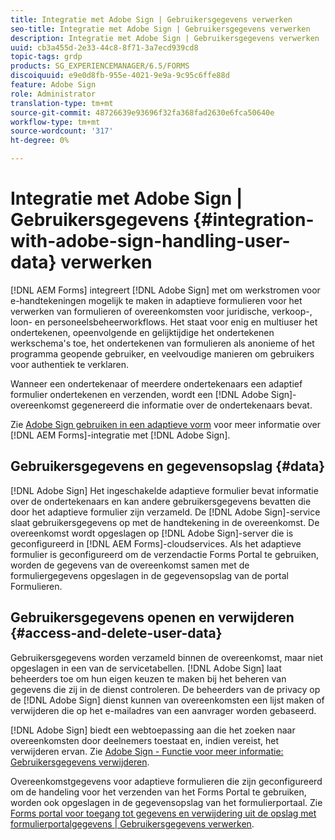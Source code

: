 ```yaml
---
title: Integratie met Adobe Sign | Gebruikersgegevens verwerken
seo-title: Integratie met Adobe Sign | Gebruikersgegevens verwerken
description: Integratie met Adobe Sign | Gebruikersgegevens verwerken
uuid: cb3a455d-2e33-44c8-8f71-3a7ecd939cd8
topic-tags: grdp
products: SG_EXPERIENCEMANAGER/6.5/FORMS
discoiquuid: e9e0d8fb-955e-4021-9e9a-9c95c6ffe88d
feature: Adobe Sign
role: Administrator
translation-type: tm+mt
source-git-commit: 48726639e93696f32fa368fad2630e6fca50640e
workflow-type: tm+mt
source-wordcount: '317'
ht-degree: 0%

---
```



# Integratie met Adobe Sign | Gebruikersgegevens {#integration-with-adobe-sign-handling-user-data} verwerken

[!DNL AEM Forms] integreert [!DNL  Adobe Sign] met om werkstromen voor e-handtekeningen mogelijk te maken in adaptieve formulieren voor het verwerken van formulieren of overeenkomsten voor juridische, verkoop-, loon- en personeelsbeheerworkflows. Het staat voor enig en multiuser het ondertekenen, opeenvolgende en gelijktijdige het ondertekenen werkschema&#39;s toe, het ondertekenen van formulieren als anonieme of het programma geopende gebruiker, en veelvoudige manieren om gebruikers voor authentiek te verklaren.

Wanneer een ondertekenaar of meerdere ondertekenaars een adaptief formulier ondertekenen en verzenden, wordt een [!DNL Adobe Sign]-overeenkomst gegenereerd die informatie over de ondertekenaars bevat.

Zie [Adobe Sign gebruiken in een adaptieve vorm](/help/forms/using/working-with-adobe-sign.md) voor meer informatie over [!DNL AEM Forms]-integratie met [!DNL Adobe Sign].

## Gebruikersgegevens en gegevensopslag {#data}

[!DNL Adobe Sign] Het ingeschakelde adaptieve formulier bevat informatie over de ondertekenaars en kan andere gebruikersgegevens bevatten die door het adaptieve formulier zijn verzameld. De [!DNL Adobe Sign]-service slaat gebruikersgegevens op met de handtekening in de overeenkomst. De overeenkomst wordt opgeslagen op [!DNL Adobe Sign]-server die is geconfigureerd in [!DNL AEM Forms]-cloudservices. Als het adaptieve formulier is geconfigureerd om de verzendactie Forms Portal te gebruiken, worden de gegevens van de overeenkomst samen met de formuliergegevens opgeslagen in de gegevensopslag van de portal Formulieren.

## Gebruikersgegevens openen en verwijderen {#access-and-delete-user-data}

Gebruikersgegevens worden verzameld binnen de overeenkomst, maar niet opgeslagen in een van de servicetabellen. [!DNL Adobe Sign] laat beheerders toe om hun eigen keuzen te maken bij het beheren van gegevens die zij in de dienst controleren. De beheerders van de privacy op de [!DNL Adobe Sign] dienst kunnen van overeenkomsten een lijst maken of verwijderen die op het e-mailadres van een aanvrager worden gebaseerd.

[!DNL Adobe Sign] biedt een webtoepassing aan die het zoeken naar overeenkomsten door deelnemers toestaat en, indien vereist, het verwijderen ervan. Zie [Adobe Sign - Functie voor meer informatie: Gebruikersgegevens verwijderen](https://helpx.adobe.com/sign/help/adobesign_gdpr_user_deletion.html).

Overeenkomstgegevens voor adaptieve formulieren die zijn geconfigureerd om de handeling voor het verzenden van het Forms Portal te gebruiken, worden ook opgeslagen in de gegevensopslag van het formulierportaal. Zie [Forms portal voor toegang tot gegevens en verwijdering uit de opslag met formulierportalgegevens | Gebruikersgegevens verwerken](/help/forms/using/forms-portal-handling-user-data.md).
